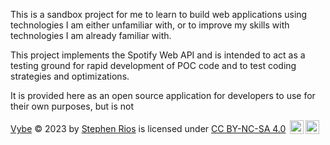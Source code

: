 This is a sandbox project for me to learn to build web applications using technologies I am either unfamiliar with, or to improve my skills with technologies I am already familiar with.

This project implements the Spotify Web API and is intended to act as a testing ground for rapid development of POC code and to test coding strategies and optimizations.

It is provided here as an open source application for developers to use for their own purposes, but is not 

[Vybe](https://github.com/StephenRiosDev/Vybe) © 2023 by [Stephen Rios](https://github.com/StephenRiosDev) is licensed under [CC BY-NC-SA 4.0](http://creativecommons.org/licenses/by-nc-sa/4.0/?ref=chooser-v1) <img style="height:22px!important;margin-left:3px;vertical-align:text-bottom;" src="https://mirrors.creativecommons.org/presskit/icons/nc.svg?ref=chooser-v1"><img style="height:22px!important;margin-left:3px;vertical-align:text-bottom;" src="https://mirrors.creativecommons.org/presskit/icons/sa.svg?ref=chooser-v1">